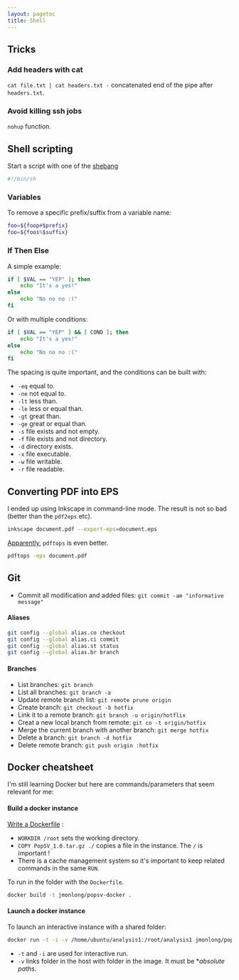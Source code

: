 ```yaml
---
layout: pagetoc
title: Shell
---
```


## Tricks

### Add headers with cat

`cat file.txt | cat headers.txt -` concatenated end of the pipe after `headers.txt`.

### Avoid killing ssh jobs

`nohup` function.


## Shell scripting

Start a script with one of the [shebang](https://en.wikipedia.org/wiki/Shebang_%28Unix%29)

~~~sh
#!/bin/sh
~~~

### Variables

To remove a specific prefix/suffix from a variable name:

~~~sh
foo=${foop#$prefix}
foo=${foos%$suffix}
~~~

### If Then Else

A simple example:

~~~sh
if [ $VAL == "YEP" ]; then
	echo "It's a yes!"
else
	echo "No no no :("
fi
~~~

Or with multiple conditions:

~~~sh
if [ $VAL == "YEP" ] && [ COND ]; then
	echo "It's a yes!"
else
	echo "No no no :("
fi
~~~

The spacing is quite important, and the conditions can be built with:

+ `-eq` equal to.
+ `-ne` not equal to.
+ `-lt` less than.
+ `-le` less or equal than.
+ `-gt` great than.
+ `-ge` great or equal than.
+ `-s` file exists and not empty.
+ `-f` file exists and not directory.
+ `-d` directory exists.
+ `-x` file executable.
+ `-w` file writable.
+ `-r` file readable.


## Converting PDF into EPS

I ended up using Inkscape in command-line mode. The result is not so bad (better than the `pdf2eps` etc).

~~~sh
inkscape document.pdf --export-eps=document.eps
~~~

[Apparently](http://blm.io/blog/convert-pdf-eps-osx/), `pdftops` is even better. 

~~~sh
pdftops -eps document.pdf
~~~

## Git

+ Commit all modification and added files: `git commit -am "informative message"`

#### Aliases

~~~sh
git config --global alias.co checkout
git config --global alias.ci commit
git config --global alias.st status
git config --global alias.br branch
~~~


#### Branches

+ List branches: `git branch`
+ List all branches: `git branch -a`
+ Update remote branch list: `git remote prune origin`
+ Create branch: `git checkout -b hotfix`
+ Link it to a remote branch: `git branch -u origin/hotflix`
+ Creat a new local branch from remote: `git co -t origin/hotfix`
+ Merge the current branch with another branch: `git merge hotfix`
+ Delete a branch: `git branch -d hotfix`
+ Delete remote branch: `git push origin :hotfix`


## Docker cheatsheet

I'm still learning Docker but here are commands/parameters that seem relevant for me:

#### Build a docker instance

[Write a Dockerfile](https://docs.docker.com/engine/userguide/eng-image/dockerfile_best-practices/) :

+ `WORKDIR /root` sets the working directory.
+ `COPY PopSV_1.0.tar.gz ./` copies a file in the instance. The `/` is important !
+ There is a cache management system so it's important to keep related commands in the same `RUN`.

To run in the folder with the `Dockerfile`.

~~~sh
docker build -t jmonlong/popsv-docker .
~~~

#### Launch a docker instance

To launch an interactive instance with a shared folder:

~~~sh
docker run -t -i -v /home/ubuntu/analysis1:/root/analysis1 jmonlong/popsv-docker
~~~

+ `-t` and `-i` are used for interactive run.
+ `-v` links folder in the host with folder in the image. It must be **absolute paths*.

